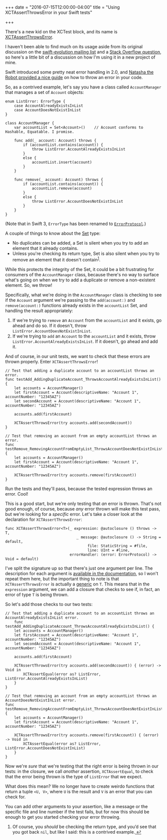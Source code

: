 +++
date = "2016-07-15T12:00:00-04:00"
title = "Using XCTAssertThrowsError in your Swift tests"

+++

There's a new kid on the XCTest block, and its name is [XCTAssertThrowsError](https://developer.apple.com/reference/xctest/1500795-xctassertthrowserror).

I haven't been able to find much on its usage aside from its original discussion on the [swift-evolution mailing list](https://lists.swift.org/pipermail/swift-evolution/Week-of-Mon-20160104/006091.html) and a [Stack Overflow question](http://stackoverflow.com/questions/36190161/xctassertthrowserror-strange-behavior-with-custom-errorhandler), so here's a little bit of a discussion on how I'm using it in a new project of mine.

Swift introduced some pretty neat error handling in 2.0, and [Natasha the Robot provided a nice guide](https://www.natashatherobot.com/swift-2-error-handling/) on how to throw an error in your code.

So, as a contrived example, let's say you have a class called `AccountManager` that manages a set of `Account` objects:

	enum ListError: ErrorType {
		case AccountAlreadyExistsInList
		case AccountDoesNotExistInList
	}
		
	class AccountManager {
		var accountList = Set<Account>()    // Account conforms to Hashable, Equatable. I promise.
		
		func add(_ account: Account) throws {
			if (accountList.contains(account)) {
				throw ListError.AccountAlreadyExistsInList
			}
			else {
				accountList.insert(account)
			}
		}

		func remove(_ account: Account) throws {
			if (accountList.contains(account)) {
				accountList.remove(account)
			}
			else {
				throw ListError.AccountDoesNotExistInList
			}
		}
	}

(Note that in Swift 3, `ErrorType` has been renamed to [`ErrorProtocol`](https://developer.apple.com/reference/swift/errorprotocol).)

A couple of things to know about the [Set](https://developer.apple.com/reference/swift/set) type:

- No duplicates can be added, a Set is silent when you try to add an element that it already contains.
- Unless you're checking its return type, Set is also silent when you try to remove an element that it doesn't contain<sup id="fnref:1"><a href="#fn:1" rel="footnote">1</a></sup>.

While this protects the integrity of the Set, it could be a bit frustrating for consumers of the `AccountManager` class, because there's no way to surface what's going on when we try to add a duplicate or remove a non-existent element. So, we throw!

Specifically, what we're doing in the `AccountManager` class is checking to see if the `Account` argument we're passing to the `add(account:)` and `remove(account:)` functions already exists in the `accountList` Set, and handling the result appropriately:

1. If we're trying to `remove` an `Account` from the `accountList` and it exists, go ahead and do so. If it doesn't, throw `ListError.AccountDoesNotExistInList`.
2. If we're trying to `add` an `Account` to the `accountList` and it exists, throw `ListError.AccountAlreadyExistsInList`. If it doesn't, go ahead and add it.

And of course, in our unit tests, we want to check that these errors are thrown properly. Enter `XCTAssertThrowsError`!

    // Test that adding a duplicate account to an accountList throws an error.
    func testAdd_AddingDuplicateAccount_ThrowsAccountAlreadyExistsInList() {
        let accounts = AccountManager()
        let firstAccount = Account(descriptiveName: "Account 1", accountNumber: "12345AZ")
        let secondAccount = Account(descriptiveName: "Account 1", accountNumber: "12345AZ")

        accounts.add(firstAccount)

        XCTAssertThrowsError(try accounts.add(secondAccount))
    }

    // Test that removing an account from an empty accountList throws an error.
    func testRemove_RemovingAccountFromEmptyList_ThrowsAccountDoesNotExistInList() {
        let accounts = AccountManager()
        let firstAccount = Account(descriptiveName: "Account 1", accountNumber: "12345AZ")
        
        XCTAssertThrowsError(try accounts.remove(firstAccount))
    }

Run the tests and they'll pass, because the tested expression throws an error. Cool!

This is a good start, but we're only testing that _an_ error is thrown. That's not good enough, of course, because _any_ error thrown will make this test pass, but we're looking for a _specific_ error. Let's take a closer look at the declaration for `XCTAssertThrowsError`:

    func XCTAssertThrowsError<T>(_ expression: @autoclosure () throws -> T,
                                    _ message: @autoclosure () -> String = default,
                                         file: StaticString = #file,
                                         line: UInt = #line,
                                 errorHandler: (error: ErrorProtocol) -> Void = default)

I've split the signature up so that there's just one argument per line. The description for each argument is [available in the  documentation](https://developer.apple.com/reference/xctest/1500795-xctassertthrowserror#parameters), so I won't repeat them here, but the important thing to note is that `XCTAssertThrowsError` is actually a [generic](https://developer.apple.com/library/ios/documentation/Swift/Conceptual/Swift_Programming_Language/Generics.html) on `T`. This means that in the `expression` argument, we can add a closure that checks to see if, in fact, an error of type `T` is being thrown.

So let's add those checks to our two tests:

    // Test that adding a duplicate account to an accountList throws an AccountAlreadyExistsInList error.
        func testAdd_AddingDuplicateAccount_ThrowsAccountAlreadyExistsInList() {
        let accounts = AccountManager()
        let firstAccount = Account(descriptiveName: "Account 1", accountNumber: "12345AZ")
        let secondAccount = Account(descriptiveName: "Account 1", accountNumber: "12345AZ")
        
        accounts.add(firstAccount)
        
        XCTAssertThrowsError(try accounts.add(secondAccount)) { (error) -> Void in
        	XCTAssertEqual(error as? ListError, ListError.AccountAlreadyExistsInList)
        }
    }
    
    // Test that removing an account from an empty accountList throws an AccountDoesNotExistInList error.
    func testRemove_RemovingAccountFromEmptyList_ThrowsAccountDoesNotExistInList() {
        let accounts = AccountManager()
        let firstAccount = Account(descriptiveName: "Account 1", accountNumber: "12345AZ")
    
        XCTAssertThrowsError(try accounts.remove(firstAccount)) { (error) -> Void in
        	XCTAssertEqual(error as? ListError, ListError.AccountDoesNotExistInList)
        }
    }

Now we're _sure_ that we're testing that the right error is being thrown in our tests: in the closure, we call _another_ assertion, `XCTAssertEqual`, to check that the error being thrown is the type of `ListError` that we expect.

What does this mean? We no longer have to create weirdo functions that return a tuple `<U, V>`, where `U` is the result and `V` is an error that you can check for.

You can add other arguments to your assertion, like a message or the specific file and line number if the test fails, but for now this should be enough to get you started checking your error throwing.

<div class="footnotes">
  <ol>
  	<li class="footnote" id="fn:1">
  	<p>Of course, you <i>should</i> be checking the return type, and you’d see that you got back <code>nil</code>, but like I said: this is a contrived example.<a href="#fnref:1" title="return to article"> ↩</a></p>
	</li>
  </ol>
</div>